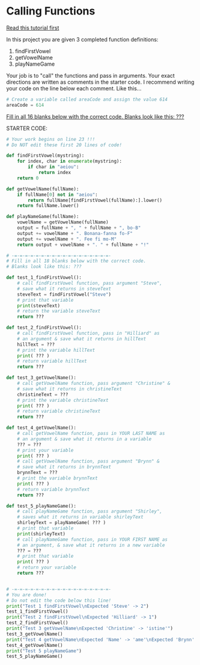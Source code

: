 # Calling Functions

[Read this tutorial first](/apcsp\py\pythonfunctions)

In this project you are given 3 completed function definitions:
  1.  findFirstVowel
  1.  getVowelName
  1.  playNameGame

Your job is to "call" the functions and pass in arguments. Your exact directions are written as comments in the starter code. I recommend writing your code on the line below each comment. Like this...
```python
# Create a variable called areaCode and assign the value 614
areaCode = 614
```

<u>Fill in all 16 blanks below with the correct code. Blanks look like this: ???</u>

STARTER CODE:
```python
# Your work begins on line 23 !!!
# Do NOT edit these first 20 lines of code!

def findFirstVowel(mystring):
    for index, char in enumerate(mystring):
        if char in "aeiou":
            return index
    return 0

def getVowelName(fullName):
    if fullName[0] not in "aeiou":
        return fullName[findFirstVowel(fullName):].lower()
    return fullName.lower()

def playNameGame(fullName):
    vowelName = getVowelName(fullName)
    output = fullName + ", " + fullName + ", bo-B"
    output += vowelName + ". Bonana-fanna fo-F"
    output += vowelName + ". Fee fi mo-M"
    return output + vowelName + ". " + fullName + "!"

# -=-=-=-=-=-=-=-=-=-=-=-=-=-=-=-=-=-=-
# Fill in all 18 blanks below with the correct code.
# Blanks look like this: ???

def test_1_findFirstVowel():
    # call findFirstVowel function, pass argument "Steve",
    # save what it returns in steveText
    steveText = findFirstVowel("Steve")
    # print that variable
    print(steveText)
    # return the variable steveText
    return ???

def test_2_findFirstVowel():
    # call findFirstVowel function, pass in "Hilliard" as
    # an argument & save what it returns in hillText
    hillText = ???
    # print the variable hillText
    print( ??? )
    # return variable hillText
    return ???

def test_3_getVowelName():
    # call getVowelName function, pass argument "Christine" &
    # save what it returns in christineText
    christineText = ???
    # print the variable christineText
    print( ??? )
    # return variable christineText
    return ???

def test_4_getVowelName():
    # call getVowelName function, pass in YOUR LAST NAME as
    # an argument & save what it returns in a variable
    ??? = ???
    # print your variable
    print( ??? )
    # call getVowelName function, pass argument "Brynn" &
    # save what it returns in brynnText
    brynnText = ???
    # print the variable brynnText
    print( ??? )
    # return variable brynnText
    return ???

def test_5_playNameGame():
    # call playNameGame function, pass argument "Shirley",
    # saves what it returns in variable shirleyText
    shirleyText = playNameGame( ??? )
    # print that variable
    print(shirleyText)
    # call playNameGame function, pass in YOUR FIRST NAME as
    # an argument, & save what it returns in a new variable
    ??? = ???
    # print that variable
    print( ??? )
    # return your variable
    return ???


# -=-=-=-=-=-=-=-=-=-=-=-=-=-=-=-=-=-=-
# You are done!
# Do not edit the code below this line!
print("Test 1 findFirstVowel\nExpected 'Steve' -> 2")
test_1_findFirstVowel()
print("Test 2 findFirstVowel\nExpected 'Hilliard' -> 1")
test_2_findFirstVowel()
print("Test 3 getVowelName\nExpected 'Christine' -> 'istine'")
test_3_getVowelName()
print("Test 4 getVowelName\nExpected 'Name' -> 'ame'\nExpected 'Brynn' -> 'brynn'")
test_4_getVowelName()
print("Test 5 playNameGame")
test_5_playNameGame()
```

